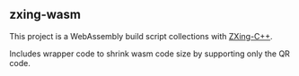 zxing-wasm
----------

This project is a WebAssembly build script collections with [ZXing-C++](https://github.com/nu-book/zxing-cpp/).

Includes wrapper code to shrink wasm code size by supporting only the QR code.
